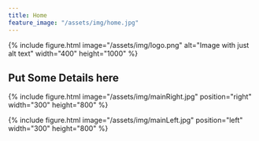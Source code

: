 ```yaml
---
title: Home
feature_image: "/assets/img/home.jpg"
---
```

{% include figure.html image="/assets/img/logo.png" alt="Image with just alt text" width="400" height="1000" %}

## Put Some Details here

{% include figure.html image="/assets/img/mainRight.jpg" position="right" width="300" height="800" %}

{% include figure.html image="/assets/img/mainLeft.jpg" position="left" width="300" height="800" %}

